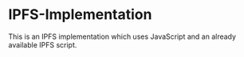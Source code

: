 # IPFS-Implementation
This is an IPFS implementation which uses JavaScript and an already available IPFS script.
